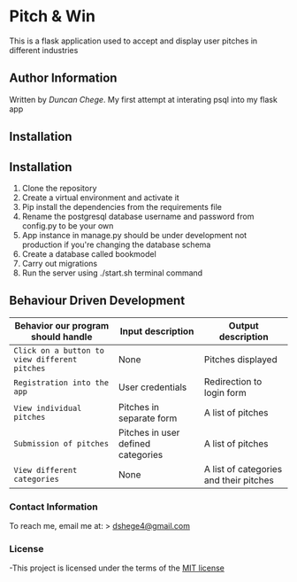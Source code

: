 # Pitch & Win

This is a flask application used to accept and display user pitches in different industries 

## Author Information
Written by *Duncan Chege*. My first attempt at interating psql into my flask app

## Installation

## Installation

1. Clone the repository
2. Create a virtual environment and activate it
3. Pip install the dependencies from the requirements file
4. Rename the postgresql database username and password from config.py to be your own
5. App instance in manage.py should be under development not production if you're changing the database schema
6. Create a database called bookmodel
7. Carry out migrations
8. Run the server using ./start.sh terminal command

## Behaviour Driven Development

| Behavior our program should handle | Input description |  Output description
| --- | --- | --- |
| `Click on a button to view different pitches` | None | Pitches displayed
| `Registration into the app` | User credentials |  Redirection to login form
| `View individual pitches` | Pitches in separate form |  A list of pitches
| `Submission of pitches` | Pitches in user defined categories |  A list of pitches
| `View different categories` | None |  A list of categories and their pitches

### Contact Information

To reach me, email me at: > dshege4@gmail.com


### License

-This project is licensed under the terms of the [MIT license](https://github.com/dunyung1/Web-work/blob/master/MIT%20License)
